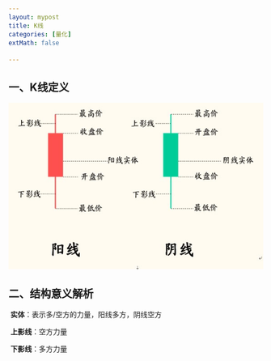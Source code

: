 ```yaml
---
layout: mypost
title: K线
categories: [量化]
extMath: false

---
```


##  一、K线定义

![img](pic/2011011715314176.jpg)

## 二、结构意义解析

​	**实体**：表示多/空方的力量，阳线多方，阴线空方

​	**上影线**：空方力量

​	**下影线**：多方力量



<div class="wildfire_thread">
<script src="https://utteranc.es/client.js"
        repo="hitptep/hitptep.github.io"
        issue-term="pathname"
        theme="photon-dark"
        crossorigin="anonymous"
        async>
</script>
</div>




